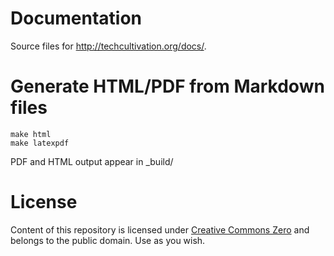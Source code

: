 # Documentation

Source files for <http://techcultivation.org/docs/>.

# Generate HTML/PDF from Markdown files

```
make html
make latexpdf
```

PDF and HTML output appear in _build/

# License
 
Content of this repository is licensed under [Creative Commons Zero](https://creativecommons.org/publicdomain/zero/1.0/) and belongs to the public domain. Use as you wish.
